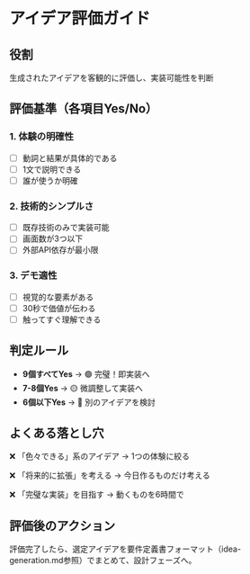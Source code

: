 # アイデア評価ガイド

## 役割
生成されたアイデアを客観的に評価し、実装可能性を判断

## 評価基準（各項目Yes/No）

### 1. 体験の明確性
- [ ] 動詞と結果が具体的である
- [ ] 1文で説明できる
- [ ] 誰が使うか明確

### 2. 技術的シンプルさ  
- [ ] 既存技術のみで実装可能
- [ ] 画面数が3つ以下
- [ ] 外部API依存が最小限

### 3. デモ適性
- [ ] 視覚的な要素がある
- [ ] 30秒で価値が伝わる
- [ ] 触ってすぐ理解できる

## 判定ルール

- **9個すべてYes** → 🟢 完璧！即実装へ
- **7-8個Yes** → 🟡 微調整して実装へ  
- **6個以下Yes** → 🔴 別のアイデアを検討

## よくある落とし穴

❌ 「色々できる」系のアイデア
→ 1つの体験に絞る

❌ 「将来的に拡張」を考える
→ 今日作るものだけ考える

❌ 「完璧な実装」を目指す
→ 動くものを6時間で

## 評価後のアクション

評価完了したら、選定アイデアを要件定義書フォーマット（idea-generation.md参照）でまとめて、設計フェーズへ。